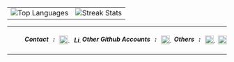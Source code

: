 <table align="center" width="100%" border="0">
  <tr>
    <td>
      <img src="https://github-readme-stats.vercel.app/api/top-langs/?username=mthlpbs&theme=github_dark&hide_border=true&include_all_commits=true&count_private=true&layout=compact" alt="Top Languages"/>
    </td>
    <td>
      <img src="https://github-readme-streak-stats.herokuapp.com/?user=asurpbs&theme=github_dark&hide_border=true&layout=compact" alt="Streak Stats"/> 
    </td>
  </tr>
</table>

---
<!-- contact section -->
<div align="right">
  <h5>
    &nbsp; Contact &nbsp;&nbsp;:&nbsp;&nbsp;
    <a href="mailto:tqd8ewd7d@mozmail.com" target="_blank">
      <img align="center" src="https://www.svgrepo.com/show/381000/new-logo-gmail.svg" alt="Mail" height="20"/>
    </a>
    &nbsp;
    <a href="https://linkedin.com/in/mithilaprabashwara" target="_blank">
      <img align="center" src="https://www.svgrepo.com/show/475661/linkedin-color.svg" alt="LinkedIn" height="16"/>
    </a>
    &nbsp;Other Github Accounts &nbsp;&nbsp;:&nbsp;&nbsp;
    <a href="https://github.com/mthlpbs" target="_blank">
      <img align="center" src="https://www.svgrepo.com/show/450156/github.svg" alt="GitHub" height="20"/>
    </a>
    &nbsp; Others &nbsp;&nbsp;:&nbsp;&nbsp;
    <a href="https://learn.microsoft.com/en-us/users/mthlpbs" target="_blank">
      <img align="center" src="https://www.svgrepo.com/show/452062/microsoft.svg" alt="Microsoft Learn" height="20"/>
    </a>
    &nbsp;
    <a href="https://stackoverflow.com/users/19565278/mthlpbs" target="_blank">
      <img align="center" src="https://www.svgrepo.com/show/475686/stackoverflow-color.svg" alt="Stack Overflow" height="20"/>
    </a>
  </h5>
</div>


---
